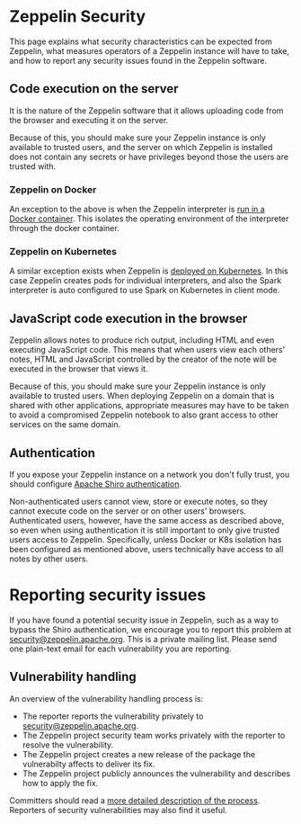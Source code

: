 # Zeppelin Security

This page explains what security characteristics can be expected from
Zeppelin, what measures operators of a Zeppelin instance will have to
take, and how to report any security issues found in the Zeppelin
software.

## Code execution on the server

It is the nature of the Zeppelin software that it allows
uploading code from the browser and executing it on the server.

Because of this, you should make sure your Zeppelin instance is only
available to trusted users, and the server on which Zeppelin is
installed does not contain any secrets or have privileges beyond
those the users are trusted with.

### Zeppelin on Docker

An exception to the above is when the Zeppelin interpreter
is [run in a Docker container](https://zeppelin.apache.org/docs/latest/quickstart/docker.html).
This isolates the operating environment of the interpreter through the docker container.

### Zeppelin on Kubernetes

A similar exception exists when Zeppelin is
[deployed on Kubernetes](https://zeppelin.apache.org/docs/latest/quickstart/kubernetes.html).
In this case Zeppelin creates pods for individual interpreters,
and also the Spark interpreter is auto configured to use Spark
on Kubernetes in client mode.

## JavaScript code execution in the browser

Zeppelin allows notes to produce rich output, including HTML and even
executing JavaScript code. This means that when users view each others'
notes, HTML and JavaScript controlled by the creator of the note will
be executed in the browser that views it.

Because of this, you should make sure your Zeppelin instance is only
available to trusted users. When deploying Zeppelin on a domain that
is shared with other applications, appropriate measures may have to be
taken to avoid a compromised Zeppelin notebook to also grant access
to other services on the same domain.

## Authentication

If you expose your Zeppelin instance on a network you don't fully trust,
you should configure [Apache Shiro authentication](https://zeppelin.apache.org/docs/latest/setup/security/shiro_authentication.html).

Non-authenticated users cannot view, store or execute notes, so they
cannot execute code on the server or on other users' browsers.
Authenticated users, however, have the same access as described above,
so even when using authentication it is still important to only give
trusted users access to Zeppelin. Specifically, unless Docker or K8s
isolation has been configured as mentioned above, users technically
have access to all notes by other users.

# Reporting security issues

If you have found a potential security issue in Zeppelin,
such as a way to bypass the Shiro authentication,
we encourage you to report this problem at
[security@zeppelin.apache.org](mailto:security@zeppelin.apache.org).
This is a private mailing list. Please send one plain-text email
for each vulnerability you are reporting.

## Vulnerability handling

An overview of the vulnerability handling process is:

* The reporter reports the vulnerability privately to [security@zeppelin.apache.org](mailto:security@zeppelin.apache.org).
* The Zeppelin project security team works privately with the reporter to resolve the vulnerability.
* The Zeppelin project creates a new release of the package the vulnerabilty affects to deliver its fix.
* The Zeppelin project publicly announces the vulnerability and describes how to apply the fix.

Committers should read a [more detailed description of the process](https://www.apache.org/security/committers.html). Reporters of security vulnerabilities may also find it useful.
